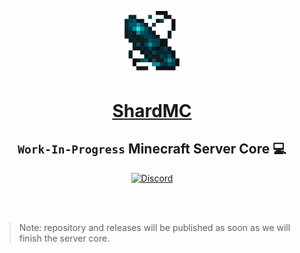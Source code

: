 <p align="center">
  <a href="https://shardmc.su" target="_blank"><img src="https://raw.githubusercontent.com/ShardMC/ward/main/logo/4096x4096/logo_nobg.png" width="20%">
    <h1 align="center"> ShardMC </h1>
  </a>
</p>

<h2 align="center"><code>Work-In-Progress</code> Minecraft Server Core 💻</h2>

<p align="center"><a href='https://shardmc.su/discord' target="_blank"><img alt='Discord' src='https://img.shields.io/badge/Discord-100000?style=for-the-badge&logo=Discord&logoColor=white&labelColor=0037FF&color=black'/></a></p>


<br></br>
> Note: repository and releases will be published as soon as we will finish the server core.
